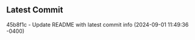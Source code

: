 
## Latest Commit
45b8f1c - Update README with latest commit info (2024-09-01 11:49:36 -0400) <Yunxi-Zhou>
